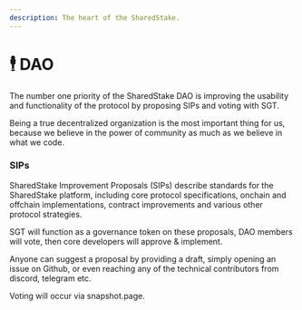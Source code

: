 ```yaml
---
description: The heart of the SharedStake.
---
```


# 🕴 DAO

The number one priority of the SharedStake DAO is improving the usability and functionality of the protocol by proposing SIPs and voting with SGT.

Being a true decentralized organization is the most important thing for us, because we believe in the power of community as much as we believe in what we code.

### SIPs

SharedStake Improvement Proposals \(SIPs\) describe standards for the SharedStake platform, including core protocol specifications, onchain and offchain implementations, contract improvements and various other protocol strategies.

SGT will function as a governance token on these proposals, DAO members will vote, then core developers will approve & implement.

Anyone can suggest a proposal by providing a draft, simply opening an issue on Github, or even reaching any of the technical contributors from discord, telegram etc.

Voting will occur via snapshot.page.

  


